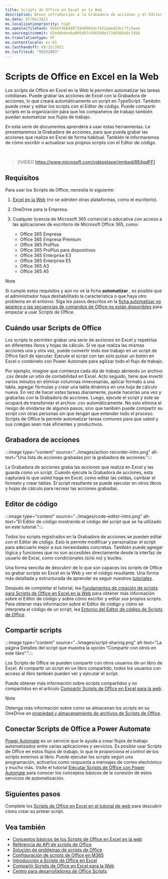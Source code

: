 ```yaml
---
title: Scripts de Office en Excel en la Web
description: Breve introducción a la Grabadora de acciones y el Editor de código para scripts de Office.
ms.date: 07/04/2021
ms.localizationpriority: high
ms.openlocfilehash: 056bf4bb489739d4062dcf422aded2dcc7fc5aa8
ms.sourcegitcommit: d3ed4bdeeba805d97c930394e172e8306a0cf484
ms.translationtype: HT
ms.contentlocale: es-ES
ms.lasthandoff: 09/15/2021
ms.locfileid: "59332883"
---
```

# <a name="office-scripts-in-excel-on-the-web"></a>Scripts de Office en Excel en la Web

Los scripts de Office en Excel en la Web le permiten automatizar las tareas cotidianas. Puede grabar las acciones de Excel con la Grabadora de acciones, lo que creará automáticamente un script en TypeScript. También puede crear y editar los scripts con el Editor de código. Puede compartir scripts en la organización para que los compañeros de trabajo también puedan automatizar sus flujos de trabajo.

En esta serie de documentos aprenderá a usar estas herramientas. Le presentaremos la Grabadora de acciones, para que pueda grabar las acciones que realiza en Excel de forma habitual. También le informaremos de cómo escribir o actualizar sus propios scripts con el Editor de código.

<br>

> [!VIDEO https://www.microsoft.com/videoplayer/embed/RE4qdFF]

## <a name="requirements"></a>Requisitos

Para usar los Scripts de Office, necesita lo siguiente:

1. [Excel en la Web](https://www.office.com/launch/excel) (no se admiten otras plataformas, como el escritorio).
1. OneDrive para la Empresa.
1. Cualquier licencia de Microsoft 365 comercial o educativa con acceso a las aplicaciones de escritorio de Microsoft Office 365, como:

    - Office 365 Empresa
    - Office 365 Empresa Premium
    - Office 365 ProPlus
    - Office 365 ProPlus para dispositivos
    - Office 365 Enterprise E3
    - Office 365 Enterprise E5
    - Office 365 A3
    - Office 365 A5

> [!NOTE]
> Si cumple estos requisitos y aún no ve la ficha **automatizar** , es posible que el administrador haya deshabilitado la característica o que haya otro problema en el entorno. Siga los pasos descritos en la [ficha automatizar no aparece o las secuencias de comandos de Office no están disponibles](../testing/troubleshooting.md#automate-tab-not-appearing-or-office-scripts-unavailable) para empezar a usar Scripts de Office.

## <a name="when-to-use-office-scripts"></a>Cuándo usar Scripts de Office

Los scripts le permiten grabar una serie de acciones en Excel y repetirlas en diferentes libros y hojas de cálculo. Si ve que realiza las mismas acciones una y otra vez, puede convertir todo ese trabajo en un script de Office fácil de ejecutar. Ejecute el script con tan solo pulsar un botón en Excel o combínelo con Power Automate para agilizar todo el flujo de trabajo.

Por ejemplo, imagine que comienza cada día de trabajo abriendo un archivo .csv desde un sitio de contabilidad en Excel. Acto seguido, tiene que invertir varios minutos en eliminar columnas innecesarias, aplicar formato a una tabla, agregar fórmulas y crear una tabla dinámica en una hoja de cálculo nueva. En vez de hacer estas tareas diariamente, puede hacerlas una vez y grabarlas con la Grabadora de acciones. Luego, ejecute el script y este se ocupará de transformar el archivo .csv automáticamente. No solo elimina el riesgo de olvidarse de algunos pasos, sino que también puede compartir su script con otras personas sin que tengan que entender todo el proceso. Scripts de Office le permite automatizar tareas comunes para que usted y sus colegas sean más eficientes y productivos.

## <a name="action-recorder"></a>Grabadora de acciones

:::image type="content" source="../images/action-recorder-intro.png" alt-text="Una lista de acciones grabadas por la grabadora de acciones.":::

La Grabadora de acciones graba las acciones que realiza en Excel y las guarda como un script. Cuando ejecute la Grabadora de acciones, esta capturará lo que usted haga en Excel, como editar las celdas, cambiar el formato y crear tablas. El script resultante se puede ejecutar en otros libros y hojas de cálculo para recrear las acciones grabadas.

## <a name="code-editor"></a>Editor de código

:::image type="content" source="../images/code-editor-intro.png" alt-text="El Editor de código mostrando el código del script que se ha utilizado en este tutorial.":::

Todos los scripts registrados en la Grabadora de acciones se pueden editar con el Editor de código. Esto le permite modificar y personalizar el script para adecuarlo mejor a sus necesidades concretas. También puede agregar lógica y funciones que no son accesibles directamente desde la interfaz de usuario de Excel, como condicionales (si/si no) y bucles.

Una forma sencilla de descubrir de lo que son capaces los scripts de Office es grabar scripts en Excel en la Web y ver el código resultante. Una forma más detallada y estructurada de aprender es seguir nuestros [tutoriales](../tutorials/excel-tutorial.md).

Después de completar el tutorial, lea [Fundamentos de creación de scripts para Scripts de Office en Excel en la Web](../develop/scripting-fundamentals.md) para obtener más información sobre el Editor de código y sobre cómo escribir y editar sus propios scripts. Para obtener más información sobre el Editor de código y cómo se interpreta el código de un script, lea [Entorno del Editor de código de Scripts de Office](code-editor-environment.md).

## <a name="sharing-scripts"></a>Compartir scripts

:::image type="content" source="../images/script-sharing.png" alt-text="La página Detalles del script que muestra la opción &quot;Compartir con otros en este libro&quot;.":::

Los Scripts de Office se pueden compartir con otros usuarios de un libro de Excel. Al compartir un script en un libro compartido, todos los usuarios con acceso al libro también pueden ver y ejecutar el script.

Puede obtener más información sobre scripts compartidos y no compartidos en el artículo [Compartir Scripts de Office en Excel para la web](https://support.microsoft.com/office/226eddbc-3a44-4540-acfe-fccda3d1122b).

> [!NOTE]
> Obtenga más información sobre cómo se almacenan los scripts en su OneDrive en [propiedad y almacenamiento de archivos de Scripts de Office](script-storage.md).

## <a name="connecting-office-scripts-to-power-automate"></a>Conectar Scripts de Office a Power Automate

[Power Automate](https://flow.microsoft.com/) es un servicio que le ayuda a crear flujos de trabajo automatizados entre varias aplicaciones y servicios. Es posible usar Scripts de Office en estos flujos de trabajo, lo que le proporciona el control de los scripts externos al libro. Puede ejecutar los scripts según una programación, activarlos como respuesta a mensajes de correo electrónico y mucho más. Visite el tutorial [Ejecutar Scripts de Office con Power Automate](../tutorials/excel-power-automate-manual.md) para conocer los conceptos básicos de la conexión de estos servicios de automatización.

## <a name="next-steps"></a>Siguientes pasos

Complete los [Scripts de Office en Excel en el tutorial de web](../tutorials/excel-tutorial.md) para descubrir cómo crear su primer script.

## <a name="see-also"></a>Vea también

- [Conceptos básicos de los Scripts de Office en Excel en la web](../develop/scripting-fundamentals.md)
- [Referencia de API de scripts de Office](/javascript/api/office-scripts/overview)
- [Solución de problemas de scripts de Office](../testing/troubleshooting.md)
- [Configuración de scripts de Office en M365](https://support.office.com/article/office-scripts-settings-in-m365-19d3c51a-6ca2-40ab-978d-60fa49554dcf)
- [Introducción a Scripts de Office en Excel](https://support.microsoft.com/office/9fbe283d-adb8-4f13-a75b-a81c6baf163a)
- [Compartir Scripts de Office en Excel para la Web](https://support.microsoft.com/office/226eddbc-3a44-4540-acfe-fccda3d1122b)
- [Centro para desarrolladores de Office Scripts](https://developer.microsoft.com/office-scripts)
